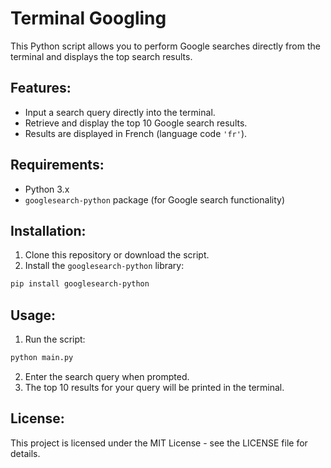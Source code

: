 # Terminal Googling

This Python script allows you to perform Google searches directly from the terminal and displays the top search results.

## Features:
- Input a search query directly into the terminal.
- Retrieve and display the top 10 Google search results.
- Results are displayed in French (language code `'fr'`).

## Requirements:
- Python 3.x
- `googlesearch-python` package (for Google search functionality)

## Installation:
1. Clone this repository or download the script.
2. Install the `googlesearch-python` library:
```bash
pip install googlesearch-python
```

## Usage:
1. Run the script:
```bash
python main.py
```
2. Enter the search query when prompted.
3. The top 10 results for your query will be printed in the terminal.

## License:
This project is licensed under the MIT License - see the LICENSE file for details.
